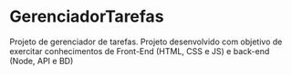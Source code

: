 # GerenciadorTarefas
 Projeto de gerenciador de tarefas. Projeto desenvolvido com objetivo de exercitar conhecimentos de Front-End (HTML, CSS e JS) e back-end (Node, API e BD)
